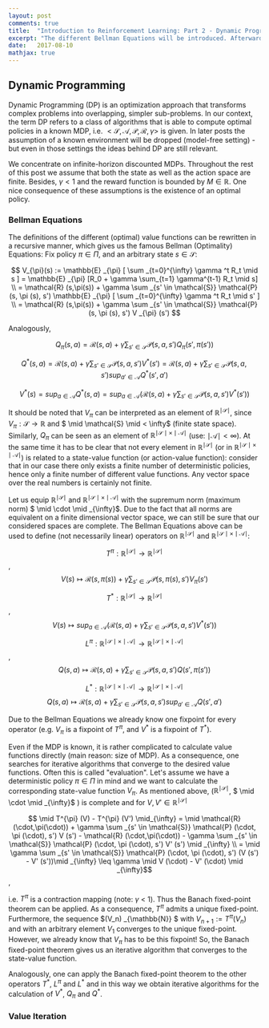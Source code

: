 ```yaml
---
layout: post
comments: true
title:  "Introduction to Reinforcement Learning: Part 2 - Dynamic Programming"
excerpt: "The different Bellman Equations will be introduced. Afterwards we discuss Value and Policy Iteration and sketch proofs of those dynamic programming algorithms. "
date:   2017-08-10
mathjax: true
---
```



## Dynamic Programming

Dynamic Programming (DP) is an optimization approach that transforms complex problems into overlapping, simpler sub-problems. In our context, the term DP refers to a class of algorithms that is able to compute optimal policies in a known MDP, i.e. $<\mathcal{S},\mathcal{A}, \mathcal{P}, \mathcal{R}, \gamma>$ is given. In later posts the assumption of a known environment will be dropped (model-free setting) - but even in those settings the ideas behind DP are still relevant.

We concentrate on infinite-horizon discounted MDPs. Throughout the rest of this post we assume that both the state as well as the action space are finite. Besides, $\gamma < 1$ and the reward function is bounded by $M \in \mathbb{R}$. One nice consequence of these assumptions is the existence of an optimal policy.

### Bellman Equations

The definitions of the different (optimal) value functions can be rewritten in a recursive manner, which gives us the famous Bellman (Optimality) Equations: Fix policy $\pi \in \Pi$, and an arbitrary state $s \in \mathcal{S}$:

$$ V_{\pi}(s) := \mathbb{E} _{\pi} [ \sum _{t=0}^{\infty} \gamma ^t R_t \mid s ] = \mathbb{E} _{\pi} [R_0 + \gamma \sum_{t=1} \gamma^{t-1} R_t \mid s] \\ = \mathcal{R} (s,\pi(s)) + \gamma \sum _{s' \in \mathcal{S}} \mathcal{P} (s, \pi (s), s') \mathbb{E} _{\pi} [ \sum _{t=0}^{\infty} \gamma ^t R_t \mid s' ] \\ = \mathcal{R} (s,\pi(s)) + \gamma \sum _{s' \in \mathcal{S}} \mathcal{P} (s, \pi (s), s') V _{\pi} (s') $$

Analogously, 

$$ Q_{\pi} (s,a) = \mathcal{R} (s,a) + \gamma \sum_{s' \in \mathcal{S}} \mathcal{P} (s,a,s') Q_{\pi} (s', \pi (s')) $$

$$ Q^{\ast} (s,a) = \mathcal{R} (s,a) + \gamma \sum_{ s' \in \mathcal{S} } \mathcal{P} (s,a,s') V^{\ast} (s')  = \mathcal{R} (s,a) + \gamma \sum_{ s' \in \mathcal{S} } \mathcal{P} (s,a,s') sup_{a' \in \mathcal{A}} Q^{\ast} (s', a')$$

$$ V^{\ast} (s) = sup_{a \in \mathcal{A}} Q^{\ast} (s,a) = sup_{a \in \mathcal{A}} ( \mathcal{R} (s,a) + \gamma \sum_{ s' \in \mathcal{S} } \mathcal{P} (s,a,s') V^{\ast} (s') ) $$

It should be noted that $V_{\pi}$ can be interpreted as an element of $\mathbb{R}^{ \mid \mathcal{S} \mid}$, since $V_{\pi}: \mathcal{S} \rightarrow \mathbb{R}$ and $ \mid \mathcal{S} \mid < \infty$ (finite state space). Similarly, $Q_{\pi}$ can be seen as an element of $\mathbb{R}^{\mid \mathcal{S} \mid \times \mid \mathcal{A} \mid}$ (use: $\mid \mathcal{A} \mid < \infty$). At the same time it has to be clear that not every element in $\mathbb{R}^{ \mid \mathcal{S} \mid}$ (or in $\mathbb{R}^{\mid \mathcal{S} \mid \times \mid \mathcal{A} \mid}$) is related to a state-value function (or action-value function): consider that in our case there only exists a finite number of deterministic policies, hence only a finite number of different value functions. Any vector space over the real numbers is certainly not finite. 

Let us equip $\mathbb{R}^{ \mid \mathcal{S} \mid}$ and  $\mathbb{R}^{\mid \mathcal{S} \mid \times \mid \mathcal{A} \mid}$ with the supremum norm (maximum norm) $ \mid \cdot \mid _{\infty}$. Due to the fact that all norms are equivalent on a finite dimensional vector space, we can still be sure that our considered spaces are complete. The Bellman Equations above can be used to define (not necessarily linear) operators on $\mathbb{R}^{ \mid \mathcal{S} \mid}$ and  $\mathbb{R}^{\mid \mathcal{S} \mid \times \mid \mathcal{A} \mid}$:

$$ T^{\pi}: \mathbb{R}^{ \mid \mathcal{S} \mid} \rightarrow \mathbb{R}^{ \mid \mathcal{S} \mid}$$, 
$$ V(s) \mapsto \mathcal{R} (s,\pi(s)) + \gamma \sum _{s' \in \mathcal{S}} \mathcal{P} (s, \pi (s), s') V _{\pi} (s') $$


$$ T^{\ast} : \mathbb{R}^{ \mid \mathcal{S} \mid} \rightarrow \mathbb{R}^{ \mid \mathcal{S} \mid} $$,
$$ V(s) \mapsto sup_{a \in \mathcal{A}} ( \mathcal{R} (s,a) + \gamma \sum_{ s' \in \mathcal{S} } \mathcal{P} (s,a,s') V^{\ast} (s') ) $$

$$ L^{\pi}: \mathbb{R}^{\mid \mathcal{S} \mid \times \mid \mathcal{A} \mid} \rightarrow \mathbb{R}^{\mid \mathcal{S} \mid \times \mid \mathcal{A} \mid} $$,
$$ Q(s,a) \mapsto \mathcal{R} (s,a) + \gamma \sum_{s' \in \mathcal{S}} \mathcal{P} (s,a,s') Q (s', \pi (s')) $$

$$ L^{\ast}: \mathbb{R}^{\mid \mathcal{S} \mid \times \mid \mathcal{A} \mid} \rightarrow \mathbb{R}^{\mid \mathcal{S} \mid \times \mid \mathcal{A} \mid} $$
$$ Q(s,a) \mapsto \mathcal{R} (s,a) + \gamma \sum_{ s' \in \mathcal{S} } \mathcal{P} (s,a,s') sup_{a' \in \mathcal{A}} Q (s', a')$$

Due to the Bellman Equations we already know one fixpoint for every operator (e.g. $V_{\pi}$ is a fixpoint of $T^{\pi}$, and $V^{\ast}$ is a fixpoint of $T^{\ast}$). 

Even if the MDP is known, it is rather complicated to calculate value functions directly (main reason: size of MDP). As a consequence, one searches for iterative algorithms that converge to the desired value functions. Often this is called "evaluation". 
Let's assume we have a deterministic policy $\pi \in \Pi$ in mind and we want to calculate the corresponding state-value function $V_{\pi}$. As mentioned above, ($\mathbb{R}^{ \mid \mathcal{S} \mid}$, $ \mid \cdot \mid _{\infty}$ ) is complete and for $V, V' \in \mathbb{R}^{ \mid \mathcal{S} \mid}$

$$ \mid T^{\pi} (V) - T^{\pi} (V')  \mid_{\infty} = \mid \mathcal{R} (\cdot,\pi(\cdot)) + \gamma \sum _{s' \in \mathcal{S}} \mathcal{P} (\cdot, \pi (\cdot), s') V (s') -  \mathcal{R} (\cdot,\pi(\cdot)) - \gamma \sum _{s' \in \mathcal{S}} \mathcal{P} (\cdot, \pi (\cdot), s') V' (s') \mid _{\infty} \\ = \mid \gamma \sum _{s' \in \mathcal{S}} \mathcal{P} (\cdot, \pi (\cdot), s') (V (s') - V' (s'))\mid _{\infty} \leq \gamma \mid V (\cdot) - V' (\cdot) \mid _{\infty}$$,

i.e. $T^{\pi}$ is a contraction mapping (note: $\gamma$ < 1). Thus the Banach fixed-point theorem can be applied. As a consequence, $T^{\pi}$ admits a unique fixed-point. Furthermore, the sequence $(V_n) _{\mathbb{N}} $ with $V _{n+1} := T^ {\pi} (V_n)$ and with an arbitrary element $V_1$ converges to the unique fixed-point. However, we already know that $V _{\pi}$ has to be this fixpoint! 
So, the Banach fixed-point theorem gives us an iterative algorithm that converges to the state-value function. 

Analogously, one can apply the Banach fixed-point theorem to the other operators $T^{\ast}$, $L^{\pi}$ and $L^{\ast}$ and in this way we obtain iterative algorithms for the calculation of $V^{\ast}$, $Q_{\pi}$ and $Q^{\ast}$.

### Value Iteration

 



  
    
